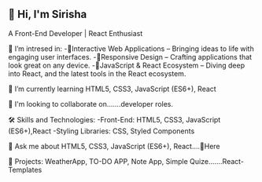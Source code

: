 ## 👋 Hi, I'm Sirisha

A Front-End Developer | React Enthusiast

🔭 I’m intresed in:
      -🎯Interactive Web Applications – Bringing ideas to life with engaging user interfaces.
      -🎯Responsive Design – Crafting applications that look great on any device.
      -🎯JavaScript & React Ecosystem – Diving deep into React, and the latest tools in the React ecosystem.

🌱 I’m currently learning HTML5, CSS3, JavaScript (ES6+), React

💞 I'm looking to collaborate on.......developer roles.

🛠️ Skills and Technologies:
       -Front-End: HTML5, CSS3, JavaScript (ES6+),React
       -Styling Libraries: CSS, Styled Components

💬 Ask me about HTML5, CSS3, JavaScript (ES6+), React....🧐Here

🚀 Projects: WeatherApp, TO-DO APP, Note App, Simple Quize.......React-Templates

  
